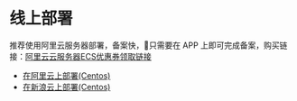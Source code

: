 # 线上部署

推荐使用阿里云服务器部署，备案快，只需要在 APP 上即可完成备案，购买链接：[阿里云云服务器ECS优惠券领取链接](https://promotion.aliyun.com/ntms/act/ambassador/sharetouser.html?userCode=3grpysgf&productCode=vm&utm_source=3grpysgf)

* [在阿里云上部署(Centos)](deployment-centos.md)
* [在新浪云上部署(Centos)](deployment-sinacloud.md)
